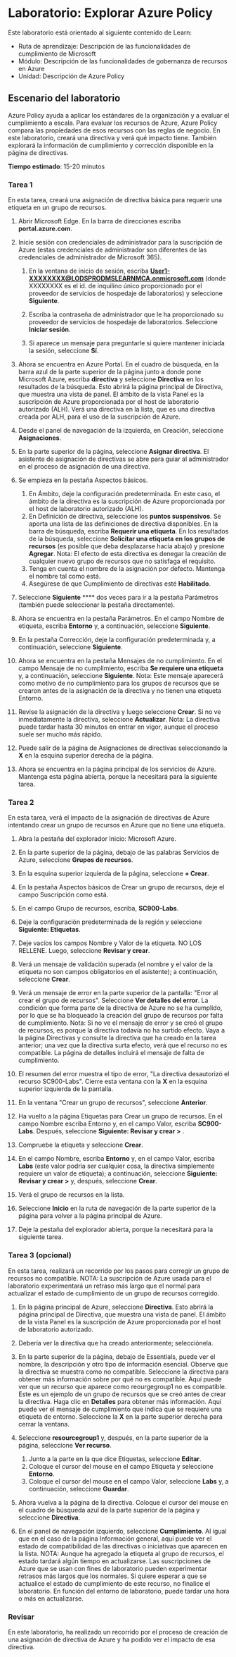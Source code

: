 <!---
---
Laboratorio: Título: "Exploración de Azure Policy" Ruta de aprendizaje/Módulo/Unidad: "Ruta de aprendizaje: Descripción de las funcionalidades de cumplimiento de Microsoft; Módulo 6: Descripción de las funcionalidades de gobernanza de recursos en Azure; Unidad 2: Descripción de Azure Policy"
---
--->

# Laboratorio: Explorar Azure Policy

Este laboratorio está orientado al siguiente contenido de Learn:

- Ruta de aprendizaje: Descripción de las funcionalidades de cumplimiento de Microsoft
- Módulo: Descripción de las funcionalidades de gobernanza de recursos en Azure
- Unidad: Descripción de Azure Policy

## Escenario del laboratorio

Azure Policy ayuda a aplicar los estándares de la organización y a evaluar el cumplimiento a escala. Para evaluar los recursos de Azure, Azure Policy compara las propiedades de esos recursos con las reglas de negocio. En este laboratorio, creará una directiva y verá qué impacto tiene.  También explorará la información de cumplimiento y corrección disponible en la página de directivas.

**Tiempo estimado**: 15-20 minutos

### Tarea 1

En esta tarea, creará una asignación de directiva básica para requerir una etiqueta en un grupo de recursos.
1.  Abrir Microsoft Edge. En la barra de direcciones escriba **portal.azure.com**.

1. Inicie sesión con credenciales de administrador para la suscripción de Azure (estas credenciales de administrador son diferentes de las credenciales de administrador de Microsoft 365).
    1. En la ventana de inicio de sesión, escriba **User1-XXXXXXXX@LODSPRODMSLEARNMCA.onmicrosoft.com** (donde XXXXXXXX es el id. de inquilino único proporcionado por el proveedor de servicios de hospedaje de laboratorios) y seleccione **Siguiente**.

    1. Escriba la contraseña de administrador que le ha proporcionado su proveedor de servicios de hospedaje de laboratorios. Seleccione **Iniciar sesión**.
    1. Si aparece un mensaje para preguntarle si quiere mantener iniciada la sesión, seleccione **Sí**.

1. Ahora se encuentra en Azure Portal.  En el cuadro de búsqueda, en la barra azul de la parte superior de la página junto a donde pone Microsoft Azure, escriba **directiva** y seleccione **Directiva** en los resultados de la búsqueda. Esto abrirá la página principal de Directiva, que muestra una vista de panel.  El ámbito de la vista Panel es la suscripción de Azure proporcionada por el host de laboratorio autorizado (ALH). Verá una directiva en la lista, que es una directiva creada por ALH, para el uso de la suscripción de Azure.

1. Desde el panel de navegación de la izquierda, en Creación, seleccione **Asignaciones**.

1. En la parte superior de la página, seleccione **Asignar directiva**. El asistente de asignación de directivas se abre para guiar al administrador en el proceso de asignación de una directiva.

1. Se empieza en la pestaña Aspectos básicos.
    1. En Ámbito, deje la configuración predeterminada. En este caso, el ámbito de la directiva es la suscripción de Azure proporcionada por el host de laboratorio autorizado (ALH).
    1. En Definición de directiva, seleccione los **puntos suspensivos**.  Se aporta una lista de las definiciones de directiva disponibles.  En la barra de búsqueda, escriba **Requerir una etiqueta**. En los resultados de la búsqueda, seleccione **Solicitar una etiqueta en los grupos de recursos** (es posible que deba desplazarse hacia abajo) y presione **Agregar**.  Nota: El efecto de esta directiva es denegar la creación de cualquier nuevo grupo de recursos que no satisfaga el requisito.  
    1. Tenga en cuenta el nombre de la asignación por defecto.  Mantenga el nombre tal como está.
    1. Asegúrese de que Cumplimiento de directivas esté **Habilitado**.

1. Seleccione **Siguiente** **** dos veces para ir a la pestaña Parámetros (también puede seleccionar la pestaña directamente).

1. Ahora se encuentra en la pestaña Parámetros. En el campo Nombre de etiqueta, escriba **Entorno** y, a continuación, seleccione **Siguiente**.

1. En la pestaña Corrección, deje la configuración predeterminada y, a continuación, seleccione **Siguiente**.

1. Ahora se encuentra en la pestaña Mensajes de no cumplimiento. En el campo Mensaje de no cumplimiento, escriba **Se requiere una etiqueta** y, a continuación, seleccione **Siguiente**. Nota: Este mensaje aparecerá como motivo de no cumplimiento para los grupos de recursos que se crearon antes de la asignación de la directiva y no tienen una etiqueta Entorno.

1. Revise la asignación de la directiva y luego seleccione **Crear**.  Si no ve inmediatamente la directiva, seleccione **Actualizar**. Nota: La directiva puede tardar hasta 30 minutos en entrar en vigor, aunque el proceso suele ser mucho más rápido.

1. Puede salir de la página de Asignaciones de directivas seleccionando la **X** en la esquina superior derecha de la página.

1. Ahora se encuentra en la página principal de los servicios de Azure.  Mantenga esta página abierta, porque la necesitará para la siguiente tarea.

### Tarea 2

En esta tarea, verá el impacto de la asignación de directivas de Azure intentando crear un grupo de recursos en Azure que no tiene una etiqueta.

1. Abra la pestaña del explorador Inicio: Microsoft Azure.

1. En la parte superior de la página, debajo de las palabras Servicios de Azure, seleccione **Grupos de recursos**.

1. En la esquina superior izquierda de la página, seleccione **+ Crear**.

1. En la pestaña Aspectos básicos de Crear un grupo de recursos, deje el campo Suscripción como está.

1. En el campo Grupo de recursos, escriba, **SC900-Labs**.

1. Deje la configuración predeterminada de la región y seleccione **Siguiente: Etiquetas**.

1. Deje vacíos los campos Nombre y Valor de la etiqueta.  NO LOS RELLENE. Luego, seleccione **Revisar y crear**.

1. Verá un mensaje de validación superada (el nombre y el valor de la etiqueta no son campos obligatorios en el asistente); a continuación, seleccione **Crear**.

1. Verá un mensaje de error en la parte superior de la pantalla: "Error al crear el grupo de recursos". Seleccione **Ver detalles del error**. La condición que forma parte de la directiva de Azure no se ha cumplido, por lo que se ha bloqueado la creación del grupo de recursos por falta de cumplimiento. Nota: Si no ve el mensaje de error y se creó el grupo de recursos, es porque la directiva todavía no ha surtido efecto.  Vaya a la página Directivas y consulte la directiva que ha creado en la tarea anterior; una vez que la directiva surta efecto, verá que el recurso no es compatible.  La página de detalles incluirá el mensaje de falta de cumplimiento.

1. El resumen del error muestra el tipo de error, "La directiva desautorizó el recurso SC900-Labs".  Cierre esta ventana con la **X** en la esquina superior izquierda de la pantalla.

1. En la ventana "Crear un grupo de recursos", seleccione **Anterior**.

1. Ha vuelto a la página Etiquetas para Crear un grupo de recursos.  En el campo Nombre escriba Entorno y, en el campo Valor, escriba **SC900-Labs**. Después, seleccione **Siguiente: Revisar y crear >** .

1. Compruebe la etiqueta y seleccione **Crear**.

1. En el campo Nombre, escriba **Entorno** y, en el campo Valor, escriba **Labs** (este valor podría ser cualquier cosa, la directiva simplemente requiere un valor de etiqueta); a continuación, seleccione **Siguiente: Revisar y crear >** y, después, seleccione **Crear**.

1. Verá el grupo de recursos en la lista.  

1. Seleccione **Inicio** en la ruta de navegación de la parte superior de la página para volver a la página principal de Azure.

1. Deje la pestaña del explorador abierta, porque la necesitará para la siguiente tarea.

### Tarea 3 (opcional)

En esta tarea, realizará un recorrido por los pasos para corregir un grupo de recursos no compatible. NOTA: La suscripción de Azure usada para el laboratorio experimentará un retraso más largo que el normal para actualizar el estado de cumplimiento de un grupo de recursos corregido.

1. En la página principal de Azure, seleccione **Directiva**. Esto abrirá la página principal de Directiva, que muestra una vista de panel.  El ámbito de la vista Panel es la suscripción de Azure proporcionada por el host de laboratorio autorizado.  

1. Debería ver la directiva que ha creado anteriormente; selecciónela.

1. En la parte superior de la página, debajo de Essentials, puede ver el nombre, la descripción y otro tipo de información esencial.  Observe que la directiva se muestra como no compatible.  Seleccione la directiva para obtener más información sobre por qué no es compatible. Aquí puede ver que un recurso que aparece como reourgegroup1 no es compatible.  Este es un ejemplo de un grupo de recursos que se creó antes de crear la directiva. Haga clic en **Detalles** para obtener más información.  Aquí puede ver el mensaje de cumplimiento que indica que se requiere una etiqueta de entorno.  Seleccione la **X** en la parte superior derecha para cerrar la ventana.

1. Seleccione **resourcegroup1** y, después, en la parte superior de la página, seleccione **Ver recurso**.
    1. Junto a la parte en la que dice Etiquetas, seleccione **Editar**.
    1. Coloque el cursor del mouse en el campo Etiqueta y seleccione **Entorno**.
    1. Coloque el cursor del mouse en el campo Valor, seleccione **Labs** y, a continuación, seleccione **Guardar**.

1. Ahora vuelva a la página de la directiva.  Coloque el cursor del mouse en el cuadro de búsqueda azul de la parte superior de la página y seleccione **Directiva**.

1. En el panel de navegación izquierdo, seleccione **Cumplimiento**.  Al igual que en el caso de la página Información general, aquí puede ver el estado de compatibilidad de las directivas o iniciativas que aparecen en la lista.  NOTA: Aunque ha agregado la etiqueta al grupo de recursos, el estado tardará algún tiempo en actualizarse.  Las suscripciones de Azure que se usan con fines de laboratorio pueden experimentar retrasos más largos que los normales. Si quiere esperar a que se actualice el estado de cumplimiento de este recurso, no finalice el laboratorio. En función del entorno de laboratorio, puede tardar una hora o más en actualizarse.  

### Revisar

En este laboratorio, ha realizado un recorrido por el proceso de creación de una asignación de directiva de Azure y ha podido ver el impacto de esa directiva.

